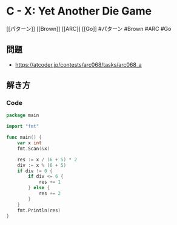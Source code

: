 # C - X: Yet Another Die Game
[[パターン]] [[Brown]] [[ARC]] [[Go]]
#パターン #Brown #ARC #Go 

## 問題
- https://atcoder.jp/contests/arc068/tasks/arc068_a

## 解き方
### Code
```go
package main

import "fmt"

func main() {
	var x int
	fmt.Scan(&x)

	res := x / (6 + 5) * 2
	div := x % (6 + 5)
	if div != 0 {
		if div <= 6 {
			res += 1
		} else {
			res += 2
		}
	}
	fmt.Println(res)
}
```